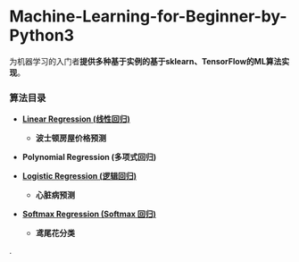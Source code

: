 # Machine-Learning-for-Beginner-by-Python3

为机器学习的入门者**提供多种基于实例的基于sklearn、TensorFlow的ML算法实现**。

### 算法目录

* **[Linear Regression (线性回归)](https://github.com/Anfany/Machine-Learning-for-Beginner-by-Python3/tree/master/Linear%20Regression)**  

    + **波士顿房屋价格预测**

* **Polynomial Regression (多项式回归)**

* **[Logistic Regression (逻辑回归)](https://github.com/Anfany/Machine-Learning-for-Beginner-by-Python3/tree/master/Logistic%20Regression)**  

    + **心脏病预测**

* **[Softmax Regression (Softmax 回归)](https://github.com/Anfany/Machine-Learning-for-Beginner-by-Python3/tree/master/Softmax%20Regression)**  

    + **鸢尾花分类**

. 
